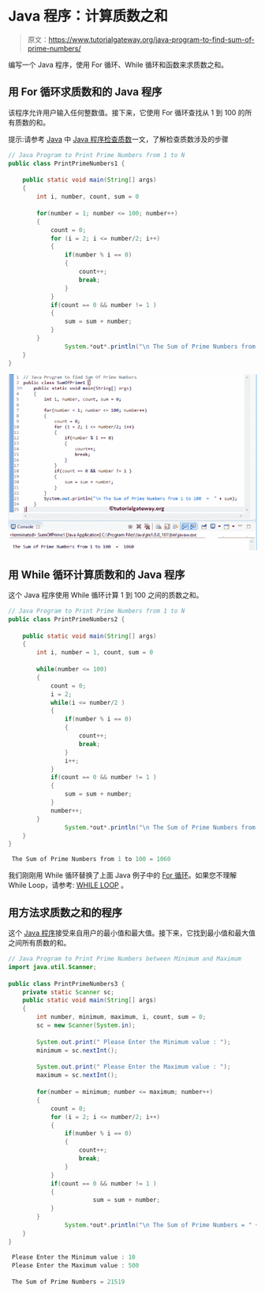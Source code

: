 # Java 程序：计算质数之和

> 原文：<https://www.tutorialgateway.org/java-program-to-find-sum-of-prime-numbers/>

编写一个 Java 程序，使用 For 循环、While 循环和函数来求质数之和。

## 用 For 循环求质数和的 Java 程序

该程序允许用户输入任何整数值。接下来，它使用 For 循环查找从 1 到 100 的所有质数的和。

提示:请参考 [Java](https://www.tutorialgateway.org/java-tutorial/) 中 [Java 程序检查质数](https://www.tutorialgateway.org/java-program-to-check-prime-number/)一文，了解检查质数涉及的步骤

```java
// Java Program to Print Prime Numbers from 1 to N
public class PrintPrimeNumbers1 {

	public static void main(String[] args) 
	{
		int i, number, count, sum = 0 

		for(number = 1; number <= 100; number++)
		{
			count = 0;
		    for (i = 2; i <= number/2; i++)
		    {
		    	if(number % i == 0)
		    	{
		    		count++;
		    		break;
		    	}
		    }
		    if(count == 0 && number != 1 )
		    {
		    	sum = sum + number;
		    }  
		}
                System.*out*.println("\n The Sum of Prime Numbers from 1 to 100 = " + sum);
	}
}
```

![Java Program to find Sum Of Prime Numbers 1](img/4f9091851a658fa260510bba742e8771.png)

## 用 While 循环计算质数和的 Java 程序

这个 Java 程序使用 While 循环计算 1 到 100 之间的质数之和。

```java
// Java Program to Print Prime Numbers from 1 to N
public class PrintPrimeNumbers2 {

	public static void main(String[] args) 
	{
		int i, number = 1, count, sum = 0

		while(number <= 100)
		{
			count = 0;
			i = 2;
		    while(i <= number/2 )
		    {
		    	if(number % i == 0)
		    	{
		    		count++;
		    		break;
		    	}
		    	i++;
		    }
		    if(count == 0 && number != 1 )
		    {
		    	sum = sum + number;
		    }
		    number++;
		}
                System.*out*.println("\n The Sum of Prime Numbers from 1 to 100 = " + sum);
	}
}
```

```java
 The Sum of Prime Numbers from 1 to 100 = 1060
```

我们刚刚用 While 循环替换了上面 Java 例子中的 [For 循环](https://www.tutorialgateway.org/java-for-loop/)。如果您不理解 While Loop，请参考: [WHILE LOOP](https://www.tutorialgateway.org/java-while-loop/ "C While Loop") 。

## 用方法求质数之和的程序

这个 [Java 程序](https://www.tutorialgateway.org/learn-java-programs/)接受来自用户的最小值和最大值。接下来，它找到最小值和最大值之间所有质数的和。

```java
// Java Program to Print Prime Numbers between Minimum and Maximum
import java.util.Scanner;

public class PrintPrimeNumbers3 {
	private static Scanner sc;
	public static void main(String[] args) 
	{
		int number, minimum, maximum, i, count, sum = 0; 
		sc = new Scanner(System.in);

		System.out.print(" Please Enter the Minimum value : ");
		minimum = sc.nextInt();	

		System.out.print(" Please Enter the Maximum value : ");
		maximum = sc.nextInt();	

		for(number = minimum; number <= maximum; number++)
		{
			count = 0;
		    for (i = 2; i <= number/2; i++)
		    {
		    	if(number % i == 0)
		    	{
		    		count++;
		    		break;
		    	}
		    }
		    if(count == 0 && number != 1 )
		    {
                        sum = sum + number;
		    }  
		}
                System.*out*.println("\n The Sum of Prime Numbers = " + sum);
	}
}
```

```java
 Please Enter the Minimum value : 10
 Please Enter the Maximum value : 500

 The Sum of Prime Numbers = 21519
```